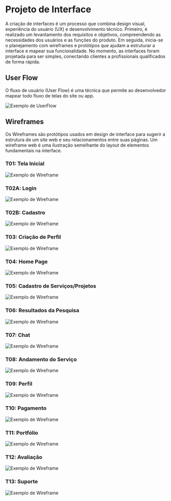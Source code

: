 
# Projeto de Interface

<!-- TODO: Reescrever após alinhas as telas de wireframe -->

A criação de interfaces é um processo que combina design visual, experiência do usuário (UX) e desenvolvimento técnico. Primeiro, é realizado um levantamento dos requisitos e objetivos, compreendendo as necessidades dos usuários e as funções do produto. Em seguida, inicia-se o planejamento com wireframes e protótipos que ajudam a estruturar a interface e mapear sua funcionalidade. No momento, as interfaces foram projetada para ser simples, conectando clientes a profissionais qualificados de forma rápida.

## User Flow

O fluxo de usuário (User Flow) é uma técnica que permite ao desenvolvedor mapear todo fluxo de telas do site ou app.

![Exemplo de UserFlow](images/userflow.png)

## Wireframes

<!-- INFO: As wireframes foram realizadas por pessoas diferentes, portanto, atualmente apresentam um designs destintos -->
<!-- TODO: Alinhas as wireframes com um mesmo estilo -->

Os Wireframes são protótipos usados em design de interface para sugerir a estrutura de um site web e seu relacionamentos entre suas páginas. Um wireframe web é uma ilustração semelhante do layout de elementos fundamentais na interface.

### T01: Tela Inicial

![Exemplo de Wireframe](images/wireframes/wireframeT01.Tela.Inicial.png)

### T02A: Login

![Exemplo de Wireframe](images/wireframes/wireframeT02A.Login.Cadastro.png)

### T02B: Cadastro

![Exemplo de Wireframe](images/wireframes/wireframeT02B.Login.Cadastro.png)

### T03: Criação de Perfil

![Exemplo de Wireframe](images/wireframes/wireframeT03.Criacao.de.Perfil.png)

### T04: Home Page

![Exemplo de Wireframe](images/wireframes/wireframeT04.Home.Page.png)

### T05: Cadastro de Serviços/Projetos

![Exemplo de Wireframe](images/wireframes/wireframeT05.Cadastro.de.Projetos.png)

### T06: Resultados da Pesquisa

![Exemplo de Wireframe](images/wireframes/wireframeT06.Resultados.da.Pesquisa.png)

### T07: Chat

![Exemplo de Wireframe](images/wireframes/wireframeT07.Chat.png)

### T08: Andamento do Serviço

![Exemplo de Wireframe](images/wireframes/wireframeT08.Andamento.do.Servico.png)

### T09: Perfil

![Exemplo de Wireframe](images/wireframes/wireframeT09.Perfil.png)

### T10: Pagamento

![Exemplo de Wireframe](images/wireframes/wireframeT10.Pagamento.png)

### T11: Portfólio

![Exemplo de Wireframe](images/wireframes/wireframeT11.Portfolio.png)

### T12: Avaliação

![Exemplo de Wireframe](images/wireframes/wireframeT12.Avaliacao.png)

### T13: Suporte

![Exemplo de Wireframe](images/wireframes/wireframeT13.Suporte.png)
